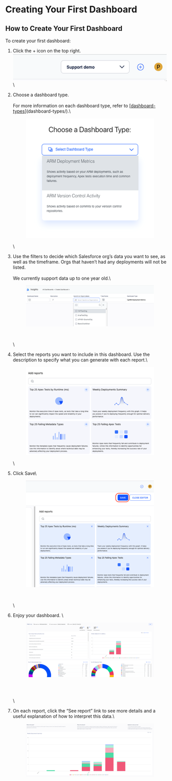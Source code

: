 # Creating Your First Dashboard

## How to Create Your First Dashboard

To create your first dashboard:

1. Click the + icon on the top right.\
   <img src="../../../.gitbook/assets/image (8) (1).png" alt="" data-size="original">\
   \

2.  Choose a dashboard type.\
    \
    For more information on each dashboard type, refer to [[dashboard-types](dashboard-types/ "mention")](dashboard-types/).\


    <div align="left">

    <figure><img src="../../../.gitbook/assets/image (380).png" alt=""><figcaption></figcaption></figure>

    </div>

    \

3.  Use the filters to decide which Salesforce org’s data you want to see, as well as the timeframe. Orgs that haven’t had any deployments will not be listed.\
    \
    We currently support data up to one year old.\


    <figure><img src="../../../.gitbook/assets/image (6) (1).png" alt=""><figcaption><p><br></p></figcaption></figure>

    \

4.  Select the reports you want to include in this dashboard. Use the description to specify what you can generate with each report.\


    <figure><img src="../../../.gitbook/assets/image (4) (1) (1).png" alt=""><figcaption></figcaption></figure>

    \

5.  Click Save\


    <figure><img src="../../../.gitbook/assets/image (9) (1).png" alt=""><figcaption><p><br></p></figcaption></figure>

    \

6.  Enjoy your dashboard. \


    <figure><img src="../../../.gitbook/assets/image (10) (1).png" alt=""><figcaption><p><br></p></figcaption></figure>

    \
    \

7.  On each report, click the “See report” link to see more details and a useful explanation of how to interpret this data.\


    <figure><img src="../../../.gitbook/assets/image (11) (1).png" alt=""><figcaption></figcaption></figure>

&#x20;

&#x20;
